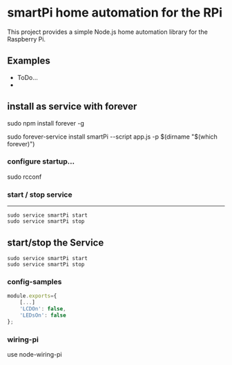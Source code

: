 # smartPi home automation for the RPi

This project provides a simple Node.js home automation library for the Raspberry Pi.

## Examples ##
- ToDo...
- 

## install as service with forever
sudo npm install forever -g

sudo forever-service install smartPi --script app.js -p $(dirname "$(which forever)")

### configure startup...
sudo rcconf

### start / stop service
----------------
```shell
sudo service smartPi start
sudo service smartPi stop
```

start/stop the Service
----------------
```shell
sudo service smartPi start
sudo service smartPi stop
```

[//]: # (.net: csharp)

### config-samples
```js
module.exports={
    [...]
    'LCDOn': false,
    'LEDsOn': false
};
```

### wiring-pi
use node-wiring-pi
